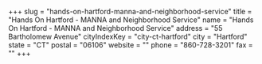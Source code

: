 +++
slug = "hands-on-hartford-manna-and-neighborhood-service"
title = "Hands On Hartford - MANNA and Neighborhood Service"
name = "Hands On Hartford - MANNA and Neighborhood Service"
address = "55 Bartholomew Avenue"
cityIndexKey = "city-ct-hartford"
city = "Hartford"
state = "CT"
postal = "06106"
website = ""
phone = "860-728-3201"
fax = ""
+++
